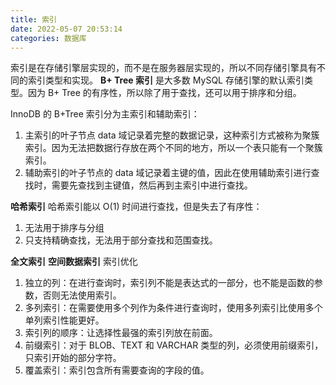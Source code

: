 ```yaml
---
title: 索引
date: 2022-05-07 20:53:14
categories: 数据库
---
```

索引是在存储引擎层实现的，而不是在服务器层实现的，所以不同存储引擎具有不同的索引类型和实现。
**B+ Tree 索引**
是大多数 MySQL 存储引擎的默认索引类型。因为 B+ Tree 的有序性，所以除了用于查找，还可以用于排序和分组。

InnoDB 的 B+Tree 索引分为主索引和辅助索引：

1. 主索引的叶子节点 data 域记录着完整的数据记录，这种索引方式被称为聚簇索引。因为无法把数据行存放在两个不同的地方，所以一个表只能有一个聚簇索引。
1. 辅助索引的叶子节点的 data 域记录着主键的值，因此在使用辅助索引进行查找时，需要先查找到主键值，然后再到主索引中进行查找。

**哈希索引**
哈希索引能以 O(1) 时间进行查找，但是失去了有序性：

1. 无法用于排序与分组
1. 只支持精确查找，无法用于部分查找和范围查找。

**全文索引**
**空间数据索引**
索引优化

1. 独立的列：在进行查询时，索引列不能是表达式的一部分，也不能是函数的参数，否则无法使用索引。
1. 多列索引：在需要使用多个列作为条件进行查询时，使用多列索引比使用多个单列索引性能更好。
1. 索引列的顺序：让选择性最强的索引列放在前面。
1. 前缀索引：对于 BLOB、TEXT 和 VARCHAR 类型的列，必须使用前缀索引，只索引开始的部分字符。
1. 覆盖索引：索引包含所有需要查询的字段的值。
